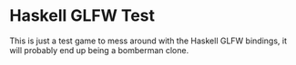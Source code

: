 Haskell GLFW Test
=================

This is just a test game to mess around with the Haskell GLFW bindings, it will probably end up being a bomberman clone.

